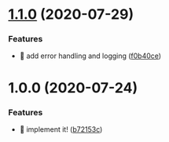 # [1.1.0](https://github.com/suin/google-cloud-functions-email-router/compare/v1.0.0...v1.1.0) (2020-07-29)


### Features

* 🎸 add error handling and logging ([f0b40ce](https://github.com/suin/google-cloud-functions-email-router/commit/f0b40cef4564acc4ed4ffbad174f653d91350bec))

# 1.0.0 (2020-07-24)


### Features

* 🎸 implement it! ([b72153c](https://github.com/suin/google-cloud-functions-email-router/commit/b72153ccad887fa7c32fdf887b6c3d61eee2ed1c))
